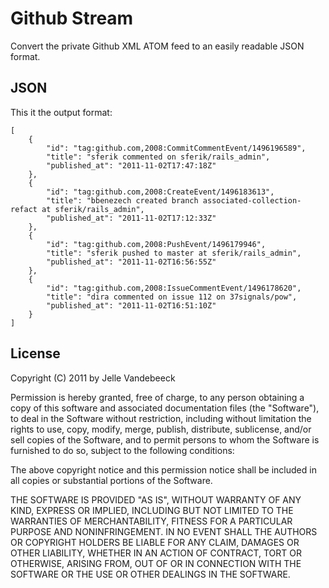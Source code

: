 # Github Stream

Convert the private Github XML ATOM feed to an easily readable JSON format.

## JSON

This it the output format:

    [
        {
            "id": "tag:github.com,2008:CommitCommentEvent/1496196589",
            "title": "sferik commented on sferik/rails_admin",
            "published_at": "2011-11-02T17:47:18Z"
        },
        {
            "id": "tag:github.com,2008:CreateEvent/1496183613",
            "title": "bbenezech created branch associated-collection-refact at sferik/rails_admin",
            "published_at": "2011-11-02T17:12:33Z"
        },
        {
            "id": "tag:github.com,2008:PushEvent/1496179946",
            "title": "sferik pushed to master at sferik/rails_admin",
            "published_at": "2011-11-02T16:56:55Z"
        },
        {
            "id": "tag:github.com,2008:IssueCommentEvent/1496178620",
            "title": "dira commented on issue 112 on 37signals/pow",
            "published_at": "2011-11-02T16:51:10Z"
        }
    ]

## License

Copyright (C) 2011 by Jelle Vandebeeck

Permission is hereby granted, free of charge, to any person obtaining a copy of this software and associated documentation files (the "Software"), to deal in the Software without restriction, including without limitation the rights to use, copy, modify, merge, publish, distribute, sublicense, and/or sell copies of the Software, and to permit persons to whom the Software is furnished to do so, subject to the following conditions:

The above copyright notice and this permission notice shall be included in all copies or substantial portions of the Software.

THE SOFTWARE IS PROVIDED "AS IS", WITHOUT WARRANTY OF ANY KIND, EXPRESS OR IMPLIED, INCLUDING BUT NOT LIMITED TO THE WARRANTIES OF MERCHANTABILITY, FITNESS FOR A PARTICULAR PURPOSE AND NONINFRINGEMENT. IN NO EVENT SHALL THE AUTHORS OR COPYRIGHT HOLDERS BE LIABLE FOR ANY CLAIM, DAMAGES OR OTHER LIABILITY, WHETHER IN AN ACTION OF CONTRACT, TORT OR OTHERWISE, ARISING FROM, OUT OF OR IN CONNECTION WITH THE SOFTWARE OR THE USE OR OTHER DEALINGS IN THE SOFTWARE.
